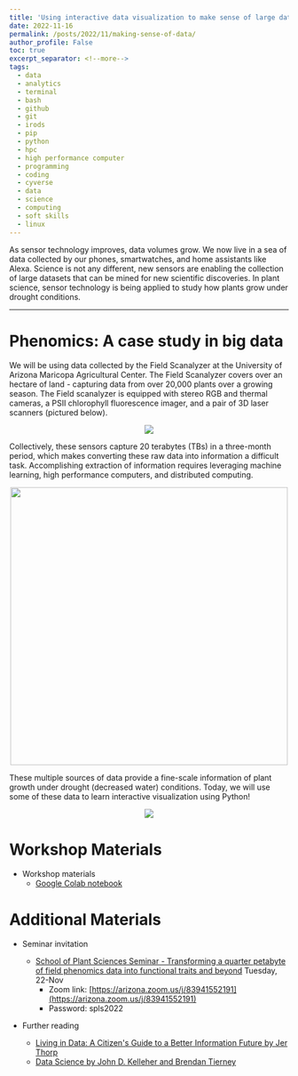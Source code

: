```yaml
---
title: 'Using interactive data visualization to make sense of large datasets'
date: 2022-11-16
permalink: /posts/2022/11/making-sense-of-data/
author_profile: False
toc: true
excerpt_separator: <!--more-->
tags:
  - data
  - analytics
  - terminal
  - bash
  - github
  - git 
  - irods
  - pip
  - python
  - hpc
  - high performance computer
  - programming
  - coding
  - cyverse
  - data
  - science
  - computing
  - soft skills
  - linux
---
```


As sensor technology improves, data volumes grow. We now live in a sea of data collected by our phones, smartwatches, and home assistants like Alexa. Science is not any different, new sensors are enabling the collection of large datasets that can be mined for new scientific discoveries. In plant science, sensor technology is being applied to study how plants grow under drought conditions. 
<!--more-->

---

# Phenomics: A case study in big data

We will be using data collected by the Field Scanalyzer at the University of Arizona Maricopa Agricultural Center. The Field Scanalyzer covers over an hectare of land - capturing data from over 20,000 plants over a growing season. The Field scanalyzer is equipped with stereo RGB and thermal cameras, a PSII chlorophyll fluorescence imager, and a pair of 3D laser scanners (pictured below). 

<p align="center"><img src="https://github.com/emmanuelgonz/emmanuelgonz.github.io/raw/master/images/bold_gantry_box.png"></p>

Collectively, these sensors capture 20 terabytes (TBs) in a three-month period, which makes converting these raw data into information a difficult task. Accomplishing extraction of information requires leveraging machine learning, high performance computers, and distributed computing.

<p align="center"><img height=500 src="https://github.com/emmanuelgonz/emmanuelgonz.github.io/raw/master/images/file_sizes_swg.png"></p>

These multiple sources of data provide a fine-scale information of plant growth under drought (decreased water) conditions. Today, we will use some of these data to learn interactive visualization using Python!

<p align="center"><img src="https://github.com/emmanuelgonz/emmanuelgonz.github.io/raw/master/images/lettuce_data_examples.png"></p>

# Workshop Materials

- Workshop materials
  - [Google Colab notebook](https://colab.research.google.com/drive/1qXUkjBhO-1my5SxuUNoYLsgzh5UCzJop?usp=sharing)

# Additional Materials

- Seminar invitation
  - [School of Plant Sciences Seminar - Transforming a quarter petabyte of field phenomics data into functional traits and beyond](https://cals.arizona.edu/spls/content/spls-tuesday-seminar-transforming-quarter-petabyte-field-phenomics-data-functional-traits) Tuesday, 22-Nov
    - Zoom link: [https://arizona.zoom.us/j/83941552191](https://arizona.zoom.us/j/83941552191)
    - Password: spls2022

- Further reading
  - [Living in Data: A Citizen's Guide to a Better Information Future by Jer Thorp](https://www.amazon.com/Living-Data-Citizens-Better-Information/dp/0374189900)
  - [Data Science by John D. Kelleher and Brendan Tierney](https://arizona-primo.hosted.exlibrisgroup.com/permalink/f/6ljalh/01UA_ALMA51598298120003843)